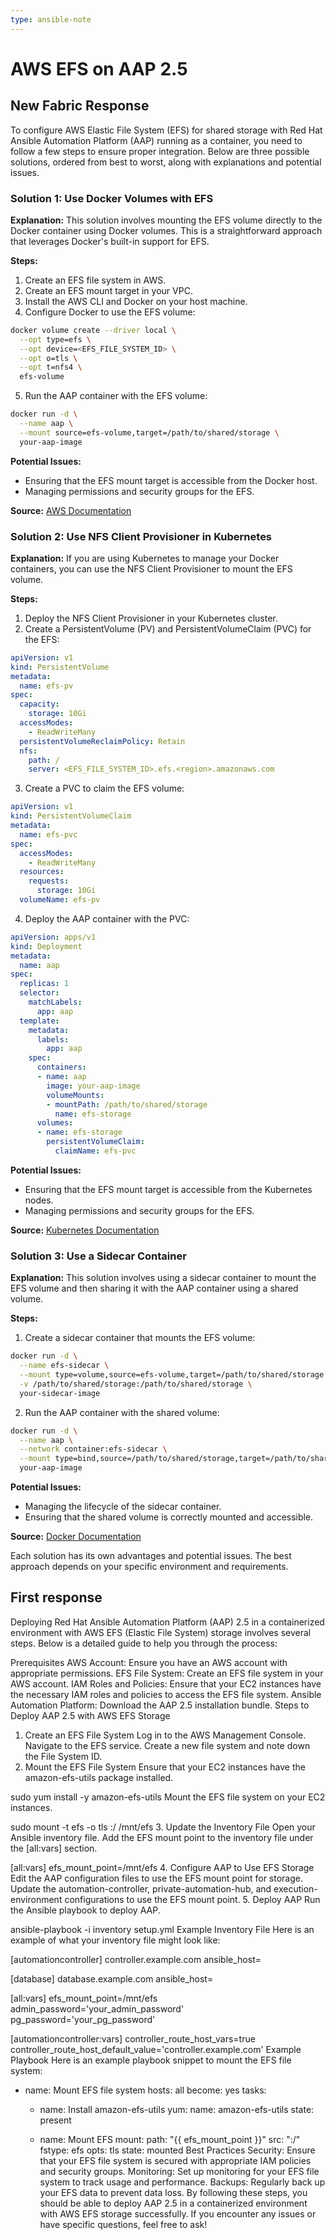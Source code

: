 ```yaml
---
type: ansible-note
---
```


# AWS EFS on AAP 2.5

## New Fabric Response

To configure AWS Elastic File System (EFS) for shared storage with Red Hat Ansible Automation Platform (AAP) running as a container, you need to follow a few steps to ensure proper integration. Below are three possible solutions, ordered from best to worst, along with explanations and potential issues.

### Solution 1: Use Docker Volumes with EFS

**Explanation:**
This solution involves mounting the EFS volume directly to the Docker container using Docker volumes. This is a straightforward approach that leverages Docker's built-in support for EFS.

**Steps:**
1. Create an EFS file system in AWS.
2. Create an EFS mount target in your VPC.
3. Install the AWS CLI and Docker on your host machine.
4. Configure Docker to use the EFS volume:

```bash
docker volume create --driver local \
  --opt type=efs \
  --opt device=<EFS_FILE_SYSTEM_ID> \
  --opt o=tls \
  --opt t=nfs4 \
  efs-volume
```

5. Run the AAP container with the EFS volume:

```bash
docker run -d \
  --name aap \
  --mount source=efs-volume,target=/path/to/shared/storage \
  your-aap-image
```

**Potential Issues:**
- Ensuring that the EFS mount target is accessible from the Docker host.
- Managing permissions and security groups for the EFS.

**Source:** [AWS Documentation](https://docs.aws.amazon.com/efs/latest/ug/using-docker-volumes.html)

### Solution 2: Use NFS Client Provisioner in Kubernetes

**Explanation:**
If you are using Kubernetes to manage your Docker containers, you can use the NFS Client Provisioner to mount the EFS volume.

**Steps:**
1. Deploy the NFS Client Provisioner in your Kubernetes cluster.
2. Create a PersistentVolume (PV) and PersistentVolumeClaim (PVC) for the EFS:

```yaml
apiVersion: v1
kind: PersistentVolume
metadata:
  name: efs-pv
spec:
  capacity:
    storage: 10Gi
  accessModes:
    - ReadWriteMany
  persistentVolumeReclaimPolicy: Retain
  nfs:
    path: /
    server: <EFS_FILE_SYSTEM_ID>.efs.<region>.amazonaws.com
```

3. Create a PVC to claim the EFS volume:

```yaml
apiVersion: v1
kind: PersistentVolumeClaim
metadata:
  name: efs-pvc
spec:
  accessModes:
    - ReadWriteMany
  resources:
    requests:
      storage: 10Gi
  volumeName: efs-pv
```

4. Deploy the AAP container with the PVC:

```yaml
apiVersion: apps/v1
kind: Deployment
metadata:
  name: aap
spec:
  replicas: 1
  selector:
    matchLabels:
      app: aap
  template:
    metadata:
      labels:
        app: aap
    spec:
      containers:
      - name: aap
        image: your-aap-image
        volumeMounts:
        - mountPath: /path/to/shared/storage
          name: efs-storage
      volumes:
      - name: efs-storage
        persistentVolumeClaim:
          claimName: efs-pvc
```

**Potential Issues:**
- Ensuring that the EFS mount target is accessible from the Kubernetes nodes.
- Managing permissions and security groups for the EFS.

**Source:** [Kubernetes Documentation](https://kubernetes.io/docs/concepts/storage/persistent-volumes/#nfs)

### Solution 3: Use a Sidecar Container

**Explanation:**
This solution involves using a sidecar container to mount the EFS volume and then sharing it with the AAP container using a shared volume.

**Steps:**
1. Create a sidecar container that mounts the EFS volume:

```bash
docker run -d \
  --name efs-sidecar \
  --mount type=volume,source=efs-volume,target=/path/to/shared/storage \
  -v /path/to/shared/storage:/path/to/shared/storage \
  your-sidecar-image
```

2. Run the AAP container with the shared volume:

```bash
docker run -d \
  --name aap \
  --network container:efs-sidecar \
  --mount type=bind,source=/path/to/shared/storage,target=/path/to/shared/storage \
  your-aap-image
```

**Potential Issues:**
- Managing the lifecycle of the sidecar container.
- Ensuring that the shared volume is correctly mounted and accessible.

**Source:** [Docker Documentation](https://docs.docker.com/storage/volumes/)

Each solution has its own advantages and potential issues. The best approach depends on your specific environment and requirements.


## First response

Deploying Red Hat Ansible Automation Platform (AAP) 2.5 in a containerized environment with AWS EFS (Elastic File System) storage involves several steps. Below is a detailed guide to help you through the process:

Prerequisites
AWS Account: Ensure you have an AWS account with appropriate permissions.
EFS File System: Create an EFS file system in your AWS account.
IAM Roles and Policies: Ensure that your EC2 instances have the necessary IAM roles and policies to access the EFS file system.
Ansible Automation Platform: Download the AAP 2.5 installation bundle.
Steps to Deploy AAP 2.5 with AWS EFS Storage
1. Create an EFS File System
Log in to the AWS Management Console.
Navigate to the EFS service.
Create a new file system and note down the File System ID.
2. Mount the EFS File System
Ensure that your EC2 instances have the amazon-efs-utils package installed.

sudo yum install -y amazon-efs-utils
Mount the EFS file system on your EC2 instances.

sudo mount -t efs -o tls <file-system-id>:/ /mnt/efs
3. Update the Inventory File
Open your Ansible inventory file.
Add the EFS mount point to the inventory file under the [all:vars] section.

[all:vars]
efs_mount_point=/mnt/efs
4. Configure AAP to Use EFS Storage
Edit the AAP configuration files to use the EFS mount point for storage.
Update the automation-controller, private-automation-hub, and execution-environment configurations to use the EFS mount point.
5. Deploy AAP
Run the Ansible playbook to deploy AAP.

ansible-playbook -i inventory setup.yml
Example Inventory File
Here is an example of what your inventory file might look like:


[automationcontroller]
controller.example.com ansible_host=<controller-ip>

[database]
database.example.com ansible_host=<database-ip>

[all:vars]
efs_mount_point=/mnt/efs
admin_password='your_admin_password'
pg_password='your_pg_password'

[automationcontroller:vars]
controller_route_host_vars=true
controller_route_host_default_value='controller.example.com'
Example Playbook
Here is an example playbook snippet to mount the EFS file system:


- name: Mount EFS file system
  hosts: all
  become: yes
  tasks:
    - name: Install amazon-efs-utils
      yum:
        name: amazon-efs-utils
        state: present

    - name: Mount EFS
      mount:
        path: "{{ efs_mount_point }}"
        src: "<file-system-id>:/"
        fstype: efs
        opts: tls
        state: mounted
Best Practices
Security: Ensure that your EFS file system is secured with appropriate IAM policies and security groups.
Monitoring: Set up monitoring for your EFS file system to track usage and performance.
Backups: Regularly back up your EFS data to prevent data loss.
By following these steps, you should be able to deploy AAP 2.5 in a containerized environment with AWS EFS storage successfully. If you encounter any issues or have specific questions, feel free to ask!



